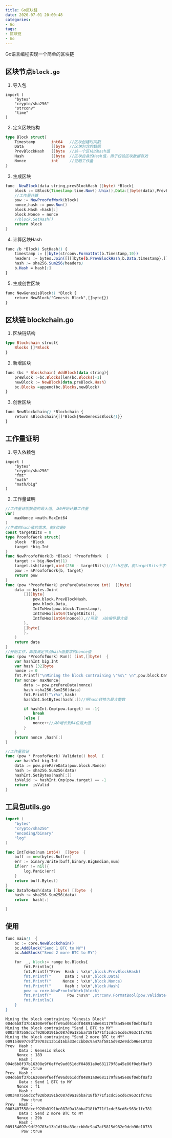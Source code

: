 ```yaml
---
title: Go区块链
date: 2020-07-01 20:00:48
categories: 
- Go
tags:
- 区块链
- Go
---
```


Go语言编程实现一个简单的区块链

<!-- more -->

## 区块节点`block.go`
1. 导入包
``` monkey
import (
	"bytes"
	"crypto/sha256"
	"strconv"
	"time"
)
```
2. 定义区块结构
```go
type Block struct{
	Timestamp 		int64   //区块创建时间戳
	Data 			[]byte  //区块包含的数据
	PrevBlockHash 	[]byte  //前一个区块的hash值
	Hash 			[]byte  //区块自身的Hash值，用于校验区块数据有效
	Nonce           int     //证明工作量
}
```
3. 生成区块
``` groovy
func  NewBlock(data string,prevBlockHash []byte) *Block{
	block := &Block{Timestamp:time.Now().Unix(),Data:[]byte(data),PrevBlockHash:prevBlockHash,Hash:[]byte{}}
	//工作量计算
	pow := NewProofofWork(block)
	nonce,hash := pow.Run()
	block.Hash =hash[:]
	block.Nonce = nonce
	//block.SetHash()
	return block
}
```
4. 计算区块Hash
``` scss
func (b *Block) SetHash() {
	timestamp := []byte(strconv.FormatInt(b.Timestamp,10))
	headers := bytes.Join([][]byte{b.PrevBlockHash,b.Data,timestamp},[]byte{})
	hash := sha256.Sum256(headers)
	b.Hash = hash[:]
}
```
5. 生成创世区块
``` scss
func NewGenesisBlock() *Block {
	return NewBlock("Genesis Block",[]byte{})
}
```

## 区块链 blockchain.go
1. 区块链结构
``` haskell
type Blockchain struct{
	Blocks []*Block
}
```
2. 新增区块
``` haskell
func (bc * Blockchain) AddBlock(data string){
	preBlock :=bc.Blocks[len(bc.Blocks)-1]
	newBlock := NewBlock(data,preBlock.Hash)
	bc.Blocks =append(bc.Blocks,newBlock)
}
```
3. 创世区块
``` scss
func NewBlockchain() *Blockchain {
	return &Blockchain{[]*Block{NewGenesisBlock()}}
}
```

## 工作量证明
1. 导入依赖包
``` monkey
import (
	"bytes"
	"crypto/sha256"
	"fmt"
	"math"
	"math/big"
)
```

2. 工作量证明
``` go
//工作量证明数值的最大值，从0开始计算工作量
var(
	maxNonce =math.MaxInt64
)
//生成的hash值的需求，前8位是0
const targetBits = 8
type ProofofWork struct{
	block  *Block
	target *big.Int
}
func NewProofofWork(b *Block) *ProofofWork  {
	target := big.NewInt(1)
	target.Lsh(target,uint(256 - targetBits))//lsh左移，前targetBits个字节编程0
	pow := &ProofofWork{b, target}
	return pow
}
func (pow *ProofofWork) prePareData(nonce int)  []byte{
	data := bytes.Join(
		[][]byte{
			pow.block.PrevBlockHash,
			pow.block.Data,
			IntToHex(pow.block.Timestamp),
			IntToHex(int64(targetBits)),
			IntToHex(int64(nonce)),//可变  从0编导最大值
		},
		[]byte{
		},
	)
	return data
}
//开始工作，即找满足节点hash值要求的nonce值
func (pow *ProofofWork) Run() (int,[]byte)  {
	var hashInt big.Int
	var hash [32]byte
	nonce := 0
	fmt.Printf("\nMining the block contraining \"%s\" \n",pow.block.Data)
	for nonce< maxNonce{
		data := pow.prePareData(nonce)
		hash =sha256.Sum256(data)
		fmt.Printf("\r%x",hash)
		hashInt.SetBytes(hash[:])//把hash转换为最大整数

		if hashInt.Cmp(pow.target) == -1{
			break
		}else {
			nonce++//从0增长到64位最大值
		}
	}
	return nonce ,hash[:]
}

//工作量验证
func (pow * ProofofWork) Validate() bool  {
	var hashInt big.Int
	data := pow.prePareData(pow.block.Nonce)
	hash := sha256.Sum256(data)
	hashInt.SetBytes(hash[:])
	isValid := hashInt.Cmp(pow.target) == -1
	return  isValid
}
```

## 工具包utils.go
``` go
import (
	"bytes"
	"crypto/sha256"
	"encoding/binary"
	"log"
)

func IntToHex(num int64)  []byte  {
	buff := new(bytes.Buffer)
	err := binary.Write(buff,binary.BigEndian,num)
	if(err != nil){
		log.Panic(err)
	}
	return buff.Bytes()
}
func DataToHash(data []byte) []byte  {
	hash := sha256.Sum256(data)
	return  hash[:]

}
```

## 使用

``` scss
func main()  {
	bc := core.NewBlockchain()
	bc.AddBlock("Send 1 BTC to MY")
	bc.AddBlock("Send 2 more BTC to MY")

	for  _, block:= range bc.Blocks{
		fmt.Println()
		fmt.Printf("Prev  Hash : %x\n",block.PrevBlockHash)
		fmt.Printf("      Data : %s\n",block.Data)
		fmt.Printf("     Nonce : %x\n",block.Nonce)
		fmt.Printf("      Hash : %x\n",block.Hash)
		pow := core.NewProofofWork(block)
		fmt.Printf("       Pow :%s\n" ,strconv.FormatBool(pow.Validate()))
		fmt.Println()
	}
}
```

	Mining the block contraining "Genesis Block" 
	004d6b8f37b16308e9f6effe9ad051ddf04891a0e681179f8a45e86f0ebf8af3
	Mining the block contraining "Send 1 BTC to MY" 
	0003407558dccf920b0191bc087d9a18bba718fb771f1cdc56cd6c963c1fc781
	Mining the block contraining "Send 2 more BTC to MY" 
	009154697c9df29703c13b1d16ba33eccbb0c9a47af5815d982e9dcb96e10733
	Prev  Hash : 
	      Data : Genesis Block
	     Nonce : 189
	      Hash : 004d6b8f37b16308e9f6effe9ad051ddf04891a0e681179f8a45e86f0ebf8af3
	       Pow :true
	Prev  Hash : 004d6b8f37b16308e9f6effe9ad051ddf04891a0e681179f8a45e86f0ebf8af3
	      Data : Send 1 BTC to MY
	     Nonce : f1
	      Hash : 0003407558dccf920b0191bc087d9a18bba718fb771f1cdc56cd6c963c1fc781
	       Pow :true
	Prev  Hash : 0003407558dccf920b0191bc087d9a18bba718fb771f1cdc56cd6c963c1fc781
	      Data : Send 2 more BTC to MY
	     Nonce : 29b
	      Hash : 009154697c9df29703c13b1d16ba33eccbb0c9a47af5815d982e9dcb96e10733
	       Pow :true









